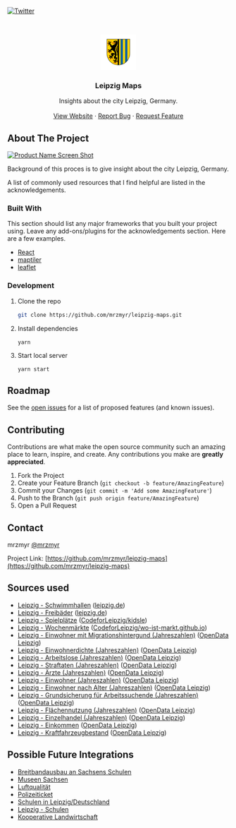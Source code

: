 [![Twitter](https://img.shields.io/twitter/url/https/twitter.com/mrzmyr.svg?style=social&label=Follow%20%40mrzmyr)](https://twitter.com/mrzmyr)

<!-- PROJECT LOGO -->
<br />
<p align="center">
  <a href="https://github.com/mrzmyr/leipzig-maps">
    <img src="./public/logo192.png" alt="Logo" width="80" height="80">
  </a>

  <h3 align="center">Leipzig Maps</h3>

  <p align="center">
    Insights about the city Leipzig, Germany.
    <br />
    <br />
    <a href="https://leipzig-maps.vercel.app">View Website</a>
    ·
    <a href="https://github.com/mrzmyr/leipzig-maps/issues">Report Bug</a>
    ·
    <a href="https://github.com/mrzmyr/leipzig-maps/issues">Request Feature</a>
  </p>
</p>

<!-- ABOUT THE PROJECT -->
## About The Project

[![Product Name Screen Shot](./public/screenshot.png)](https://example.com)

Background of this proces is to give insight about the city Leipzig, Germany.

A list of commonly used resources that I find helpful are listed in the acknowledgements.

### Built With

This section should list any major frameworks that you built your project using. Leave any add-ons/plugins for the acknowledgements section. Here are a few examples.

* [React](https://reactjs.com)
* [maptiler](https://maptiler.com)
* [leaflet](https://react-leaflet.js.org/)

### Development

1. Clone the repo
   ```sh
   git clone https://github.com/mrzmyr/leipzig-maps.git
   ```
2. Install dependencies
   ```JS
   yarn
   ```
3. Start local server
   ```JS
   yarn start
   ```

<!-- ROADMAP -->
## Roadmap

See the [open issues](https://github.com/mrzmyr/leipzig-maps/issues) for a list of proposed features (and known issues).

<!-- CONTRIBUTING -->
## Contributing

Contributions are what make the open source community such an amazing place to learn, inspire, and create. Any contributions you make are **greatly appreciated**.

1. Fork the Project
2. Create your Feature Branch (`git checkout -b feature/AmazingFeature`)
3. Commit your Changes (`git commit -m 'Add some AmazingFeature'`)
4. Push to the Branch (`git push origin feature/AmazingFeature`)
5. Open a Pull Request

<!-- CONTACT -->
## Contact

mrzmyr [@mrzmyr](https://twitter.com/mrzmyr)

Project Link: [https://github.com/mrzmyr/leipzig-maps](https://github.com/mrzmyr/leipzig-maps)

## Sources used

- [Leipzig - Schwimmhallen](https://www.leipzig.de/freizeit-kultur-und-tourismus/sport/sportstaetten/schwimmhallen) ([leipzig.de](https://leipzig.de))
- [Leipzig - Freibäder](https://www.leipzig.de/freizeit-kultur-und-tourismus/sport/sportstaetten/freibaeder) ([leipzig.de](https://leipzig.de))
- [Leipzig - Spielplätze](https://github.com/CodeforLeipzig/kidsle/blob/master/project/playgrounds/data/new_playgrounds.json) ([CodeforLeipzig/kidsle](https://github.com/CodeforLeipzig/kidsle))
- [Leipzig - Wochenmärkte](https://raw.githubusercontent.com/CodeforLeipzig/wo-ist-markt.github.io/master/cities/leipzig.json) ([CodeforLeipzig/wo-ist-markt.github.io](https://github.com/CodeforLeipzig/wo-ist-markt.github.io))
- [Leipzig - Einwohner mit Migrationshintergund (Jahreszahlen)](https://opendata.leipzig.de/dataset/einwohner-mit-migrationshintergund-jahreszahlen) ([OpenData Leipzig](https://opendata.leipzig.de))
- [Leipzig - Einwohnerdichte (Jahreszahlen)](https://opendata.leipzig.de/dataset/einwohnerdichte-jahreszahlen) ([OpenData Leipzig](https://opendata.leipzig.de))
- [Leipzig - Arbeitslose (Jahreszahlen)](https://opendata.leipzig.de/dataset/arbeitslose-jahreszahlen) ([OpenData Leipzig](https://opendata.leipzig.de))
- [Leipzig - Straftaten (Jahreszahlen)](https://opendata.leipzig.de/dataset/straftaten-jahreszahlen) ([OpenData Leipzig](https://opendata.leipzig.de))
- [Leipzig - Ärzte (Jahreszahlen)](https://opendata.leipzig.de/dataset/arzte-jahreszahlen) ([OpenData Leipzig](https://opendata.leipzig.de))
- [Leipzig - Einwohner (Jahreszahlen)](https://opendata.leipzig.de/dataset/einwohner-jahreszahlen) ([OpenData Leipzig](https://opendata.leipzig.de))
- [Leipzig - Einwohner nach Alter (Jahreszahlen)](https://opendata.leipzig.de/dataset/einwohner-nach-alter-jahreszahlen0452a) ([OpenData Leipzig](https://opendata.leipzig.de))
- [Leipzig - Grundsicherung für Arbeitssuchende (Jahreszahlen)](https://opendata.leipzig.de/dataset/grundsicherung-fur-arbeitssuchende-sgb-ii-jahreszahlen) ([OpenData Leipzig](https://opendata.leipzig.de))
- [Leipzig - Flächennutzung (Jahreszahlen)](https://opendata.leipzig.de/dataset/flachennutzung-jahreszahlen) ([OpenData Leipzig](https://opendata.leipzig.de))
- [Leipzig - Einzelhandel (Jahreszahlen)](https://opendata.leipzig.de/dataset/einzelhandel-jahreszahlen) ([OpenData Leipzig](https://opendata.leipzig.de))
- [Leipzig - Einkommen](https://statistik.leipzig.de/statdist/table.aspx?cat=9&rub=1) ([OpenData Leipzig](https://opendata.leipzig.de))
- [Leipzig - Kraftfahrzeugbestand](https://statistik.leipzig.de/statdist/table.aspx?cat=11&rub=1) ([OpenData Leipzig](https://opendata.leipzig.de))

## Possible Future Integrations

- [Breitbandausbau an Sachsens Schulen](https://gitlab.com/gerbsen/internet-an-sachsens-schulen/-/tree/master)
- [Museen Sachsen](https://damals.in/museums/)
- [Luftqualität](https://www.umwelt.sachsen.de/umwelt/infosysteme/luftonline/recherche.aspx)
- [Polizeiticket](https://lvz-viz.leipzig.codefor.de/api/searchbetween?from=2015-08-31T22:00:00.000Z&to=2017-09-16T22:00:00.000Z)
- [Schulen in Leipzig/Deutschland](https://jedeschule.de/daten/)
- [Leipzig - Schulen](https://github.com/CodeforLeipzig/kidsle/blob/master/project/schools/data/gymnasium.geo.json)
- [Kooperative Landwirtschaft](https://umap.openstreetmap.fr/de/datalayer/1174296/)
